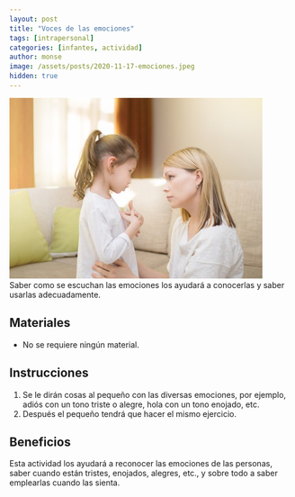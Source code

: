 ```yaml
---
layout: post
title: "Voces de las emociones"
tags: [intrapersonal]
categories: [infantes, actividad]
author: monse
image: /assets/posts/2020-11-17-emociones.jpeg
hidden: true
---
```

![Actividad de emociones](/assets/posts/2020-11-17-emociones.jpeg)<br/>
Saber como se escuchan las emociones los ayudará a conocerlas y saber usarlas adecuadamente. 

## Materiales 
- No se requiere ningún material.

## Instrucciones 
1. Se le dirán cosas al pequeño con las diversas emociones, por ejemplo, adiós con un tono triste o alegre, hola con un tono enojado, etc.
2. Después el pequeño tendrá que hacer el mismo ejercicio.

## Beneficios 
Esta actividad los ayudará a reconocer las emociones de las personas, saber cuando están tristes, enojados, alegres, etc., y sobre todo a saber emplearlas cuando las sienta.